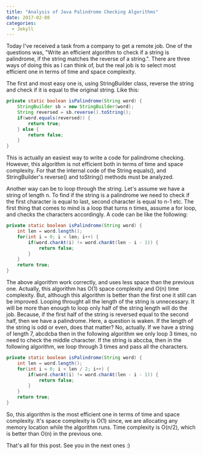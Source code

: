 ```yaml
---
title: "Analysis of Java Palindrome Checking Algorithms"
date: 2017-02-08
categories: 
  - Jekyll
---
```


Today I've received a task from a company to get a remote job. One of the questions was, "Write an efficient algorithm to check if
a string is palindrome, if the string matches the reverse of a string.". There are three ways of doing this as I can think of, but
the real job is to select most efficient one in terms of time and space complexity. 

The first and most easy one is, using StringBuilder class, reverse the string and check if it is equal to the original string.
Like this:

```java
private static boolean isPalindrome(String word) {
	StringBuilder sb = new StringBuilder(word);
	String reversed = sb.reverse().toString();
	if(word.equals(reversed)) {
		return true;
	} else {
		return false;
	}    
}
```

This is actually an easiest way to write a code for palindrome checking. However, this algorithm is not efficient both in terms
of time and space complexity. For that the internal code of the String equals(), and StringBuilder's reverse() and toString()
methods must be analyzed. 

Another way can be to loop through the string. Let's assume we have a string of length n. To find if the string is a palindrome
we need to check if the first character is equal to last, second character is equal to n-1 etc. The first thing that comes to 
mind is a loop that turns n times, assume a for loop, and checks the characters accordingly. A code can be like the following:

```java
private static boolean isPalindrome(String word) {
	int len = word.length();	
	for(int i = 0; i < len; i++) {
		if(word.charAt(i) != word.charAt(len - i - 1)) {
			return false;
		}
	}
	return true;
}
```

The above algorithm work correctly, and uses less space than the previous one. Actually, this algorithm has O(1) space 
complexity and O(n) time complexity. But, although this algorithm is better than the first one it still can be improved. 
Looping throught all the length of the string is unnecessary. It will be more than enough to loop only half of the string
length will do the job. Because, if the first half of the string is reversed equal to the second half, then we have a 
palindrome. Here, a question is waken. If the length of the string is odd or even, does that matter? No, actually. 
If we have a string of length 7, abcdcba then in the following algorithm we only loop 3 times, no need to check the middle
character. If the string is abccba, then in the following algorithm, we loop through 3 times and pass all the characters.

```java
private static boolean isPalindrome(String word) {
	int len = word.length();	
	for(int i = 0; i < len / 2; i++) {
		if(word.charAt(i) != word.charAt(len - i - 1)) {
			return false;
		}
	}
	return true;
}
```

So, this algorithm is the most efficient one in terms of time and space complexity. It's space complexity is O(1) since, 
we are allocating any memory location while the algorithm runs. Time complexity is O(n/2), which is better than O(n) in the 
previous one. 

That's all for this post. See you in the next ones :)

